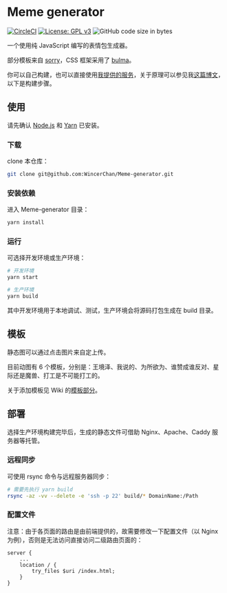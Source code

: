 # Meme generator

[![CircleCI](https://img.shields.io/circleci/project/github/WincerChan/Meme-generator.svg?style=flat-square)](https://circleci.com/gh/WincerChan/Meme-generator/tree/master)
[![License: GPL v3](https://img.shields.io/badge/License-GPL%20v3-blue.svg?style=flat-square)](https://www.gnu.org/licenses/gpl-3.0)
![GitHub code size in bytes](https://img.shields.io/github/languages/code-size/WincerChan/Meme-generator.svg?style=flat-square)


一个使用纯 JavaScript 编写的表情包生成器。

部分模板来自 [sorry](https://github.com/xtyxtyx/sorry)，CSS 框架采用了 [bulma](https://github.com/jgthms/bulma)。

你可以自己构建，也可以直接使用[我提供的服务](https://meme.itswincer.com)，关于原理可以参见我[这篇博文](https://blog.itswincer.com/posts/8575e868/)，以下是构建步骤。

## 使用

请先确认 [Node.js](https://github.com/nodejs/node.git) 和 [Yarn](https://github.com/yarnpkg/yarn) 已安装。

### 下载

clone 本仓库：

```bash
git clone git@github.com:WincerChan/Meme-generator.git
```

### 安装依赖

进入 Meme-generator 目录：

```bash
yarn install
```

### 运行

可选择开发环境或生产环境：

```bash
# 开发环境
yarn start

# 生产环境
yarn build
```

其中开发环境用于本地调试、测试，生产环境会将源码打包生成在 build 目录。

## 模板

静态图可以通过点击图片来自定上传。

目前动图有 6 个模板，分别是：王境泽、我说的、为所欲为、谁赞成谁反对、星际还是魔兽、打工是不可能打工的。

关于添加模板见 Wiki 的[模板部分](https://github.com/WincerChan/Meme-generator/wiki/模板)。

## 部署

选择生产环境构建完毕后，生成的静态文件可借助 Nginx、Apache、Caddy 服务器等托管。

### 远程同步

可使用 rsync 命令与远程服务器同步：

```bash
# 需要先执行 yarn build 
rsync -az -vv --delete -e 'ssh -p 22' build/* DomainName:/Path
```

### 配置文件

注意：由于各页面的路由是由前端提供的，故需要修改一下配置文件（以 Nginx 为例），否则是无法访问直接访问二级路由页面的：

```nginx
server {
    ...
    location / {
        try_files $uri /index.html;
    }
}
```
